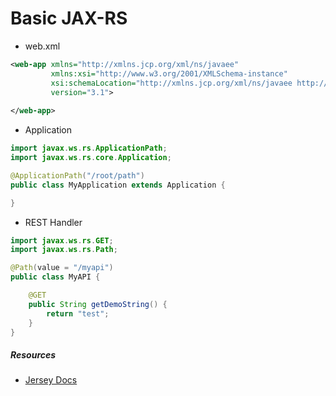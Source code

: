 # Basic JAX-RS
* web.xml
```xml
<web-app xmlns="http://xmlns.jcp.org/xml/ns/javaee"
		 xmlns:xsi="http://www.w3.org/2001/XMLSchema-instance"
         xsi:schemaLocation="http://xmlns.jcp.org/xml/ns/javaee http://xmlns.jcp.org/xml/ns/javaee/web-app_3_1.xsd"
         version="3.1">
         
</web-app>
```
* Application
```java
import javax.ws.rs.ApplicationPath;
import javax.ws.rs.core.Application;

@ApplicationPath("/root/path")
public class MyApplication extends Application {

}
```
* REST Handler
```java
import javax.ws.rs.GET;
import javax.ws.rs.Path;

@Path(value = "/myapi")
public class MyAPI {

	@GET
	public String getDemoString() {
		return "test";
	}
}
```

##### Resources
- [Jersey Docs](https://jersey.java.net/documentation/latest/jaxrs-resources.html)
